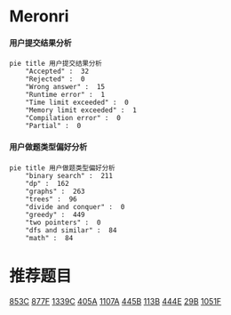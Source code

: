 # Meronri

<!-- tabs:start -->



#### **用户提交结果分析**

```mermaid
pie title 用户提交结果分析
    "Accepted" :  32
    "Rejected" :  0
    "Wrong answer" :  15
    "Runtime error" :  1
    "Time limit exceeded" :  0
    "Memory limit exceeded" :  1
    "Compilation error" :  0
    "Partial" :  0
```

#### **用户做题类型偏好分析**

```mermaid
pie title 用户做题类型偏好分析
    "binary search" :  211
    "dp" :  162
    "graphs" :  263
    "trees" :  96
    "divide and conquer" :  0
    "greedy" :  449
    "two pointers" :  0
    "dfs and similar" :  84
    "math" :  84
```



<!-- tabs:end -->
# 推荐题目
[853C](https://codeforces.com/contest/853/problem/C)
[877F](https://codeforces.com/contest/877/problem/F)
[1339C](https://codeforces.com/contest/1339/problem/C)
[405A](https://codeforces.com/contest/405/problem/A)
[1107A](https://codeforces.com/contest/1107/problem/A)
[445B](https://codeforces.com/contest/445/problem/B)
[113B](https://codeforces.com/contest/113/problem/B)
[444E](https://codeforces.com/contest/444/problem/E)
[29B](https://codeforces.com/contest/29/problem/B)
[1051F](https://codeforces.com/contest/1051/problem/F)
